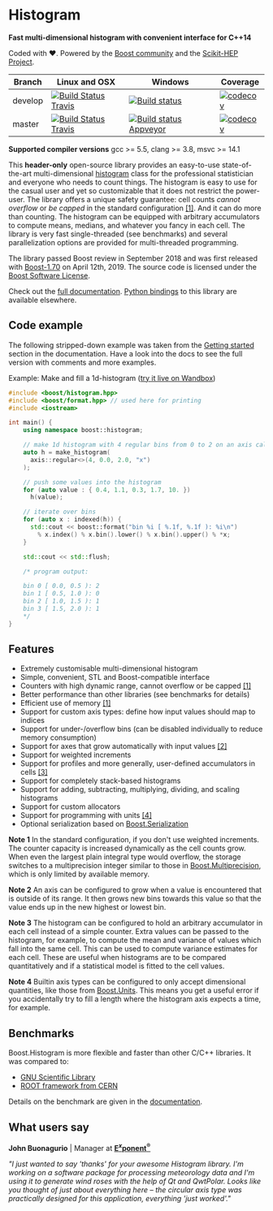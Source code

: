 # Histogram

**Fast multi-dimensional histogram with convenient interface for C++14**

Coded with ❤. Powered by the [Boost community](https://www.boost.org) and the [Scikit-HEP Project](http://scikit-hep.org).

Branch  | Linux and OSX | Windows | Coverage
------- | ------------- |-------- | --------
develop | [![Build Status Travis](https://travis-ci.com/HDembinski/histogram.svg?branch=develop)](https://travis-ci.com/HDembinski/histogram?branch=develop) | [![Build status](https://ci.appveyor.com/api/projects/status/400lx25l3jdpk96b/branch/develop?svg=true)](https://ci.appveyor.com/project/HDembinski/histogram/branch/develop) | [![codecov](https://codecov.io/gh/HDembinski/histogram/branch/develop/graph/badge.svg)](https://codecov.io/gh/HDembinski/histogram/branch/develop)
master  | [![Build Status Travis](https://travis-ci.com/HDembinski/histogram.svg?branch=master)](https://travis-ci.com/HDembinski/histogram?branch=master) | [![Build status Appveyor](https://ci.appveyor.com/api/projects/status/400lx25l3jdpk96b/branch/master?svg=true)](https://ci.appveyor.com/project/HDembinski/histogram/branch/master) | [![codecov](https://codecov.io/gh/HDembinski/histogram/branch/master/graph/badge.svg)](https://codecov.io/gh/HDembinski/histogram/branch/master)

**Supported compiler versions** gcc >= 5.5, clang >= 3.8, msvc >= 14.1

This **header-only** open-source library provides an easy-to-use state-of-the-art multi-dimensional [histogram](https://en.wikipedia.org/wiki/Histogram) class for the professional statistician and everyone who needs to count things. The histogram is easy to use for the casual user and yet so customizable that it does not restrict the power-user. The library offers a unique safety guarantee: cell counts *cannot overflow* or *be capped* in the standard configuration [[1]](#note1). And it can do more than counting. The histogram can be equipped with arbitrary accumulators to compute means, medians, and whatever you fancy in each cell. The library is very fast single-threaded (see benchmarks) and several parallelization options are provided for multi-threaded programming.

The library passed Boost review in September 2018 and was first released with [Boost-1.70](http://www.boost.org) on April 12th, 2019. The source code is licensed under the [Boost Software License](http://www.boost.org/LICENSE_1_0.txt).

Check out the [full documentation](https://www.boost.org/doc/libs/develop/libs/histogram/doc/html/index.html). [Python bindings](https://github.com/hdembinski/histogram-python) to this library are available elsewhere.

## Code example

The following stripped-down example was taken from the [Getting started](https://www.boost.org/doc/libs/develop/libs/histogram/doc/html/histogram/getting_started.html) section in the documentation. Have a look into the docs to see the full version with comments and more examples.

Example: Make and fill a 1d-histogram ([try it live on Wandbox](https://wandbox.org/permlink/FfVtlXg6fC5b52rn))

```cpp
#include <boost/histogram.hpp>
#include <boost/format.hpp> // used here for printing
#include <iostream>

int main() {
    using namespace boost::histogram;

    // make 1d histogram with 4 regular bins from 0 to 2 on an axis called "x"
    auto h = make_histogram(
      axis::regular<>(4, 0.0, 2.0, "x")
    );

    // push some values into the histogram
    for (auto value : { 0.4, 1.1, 0.3, 1.7, 10. })
      h(value);

    // iterate over bins
    for (auto x : indexed(h)) {
      std::cout << boost::format("bin %i [ %.1f, %.1f ): %i\n")
        % x.index() % x.bin().lower() % x.bin().upper() % *x;
    }

    std::cout << std::flush;

    /* program output:

    bin 0 [ 0.0, 0.5 ): 2
    bin 1 [ 0.5, 1.0 ): 0
    bin 2 [ 1.0, 1.5 ): 1
    bin 3 [ 1.5, 2.0 ): 1
    */
}
```

## Features

* Extremely customisable multi-dimensional histogram
* Simple, convenient, STL and Boost-compatible interface
* Counters with high dynamic range, cannot overflow or be capped [[1]](#note1)
* Better performance than other libraries (see benchmarks for details)
* Efficient use of memory [[1]](#note1)
* Support for custom axis types: define how input values should map to indices
* Support for under-/overflow bins (can be disabled individually to reduce memory consumption)
* Support for axes that grow automatically with input values [[2]](#note1)
* Support for weighted increments
* Support for profiles and more generally, user-defined accumulators in cells [[3]](#note3)
* Support for completely stack-based histograms
* Support for adding, subtracting, multiplying, dividing, and scaling histograms
* Support for custom allocators
* Support for programming with units [[4]](#note4)
* Optional serialization based on [Boost.Serialization](https://www.boost.org/doc/libs/release/libs/serialization/)

<b id="note1">Note 1</b> In the standard configuration, if you don't use weighted increments. The counter capacity is increased dynamically as the cell counts grow. When even the largest plain integral type would overflow, the storage switches to a multiprecision integer similar to those in [Boost.Multiprecision](https://www.boost.org/doc/libs/release/libs/multiprecision/), which is only limited by available memory.

<b id="note2">Note 2</b> An axis can be configured to grow when a value is encountered that is outside of its range. It then grows new bins towards this value so that the value ends up in the new highest or lowest bin.

<b id="note3">Note 3</b> The histogram can be configured to hold an arbitrary accumulator in each cell instead of a simple counter. Extra values can be passed to the histogram, for example, to compute the mean and variance of values which fall into the same cell. This can be used to compute variance estimates for each cell. These are useful when histograms are to be compared quantitatively and if a statistical model is fitted to the cell values.

<b id="note4">Note 4</b> Builtin axis types can be configured to only accept dimensional quantities, like those from [Boost.Units](https://www.boost.org/doc/libs/release/libs/units/). This means you get a useful error if you accidentally try to fill a length where the histogram axis expects a time, for example.

## Benchmarks

Boost.Histogram is more flexible and faster than other C/C++ libraries. It was compared to:
 - [GNU Scientific Library](https://www.gnu.org/software/gsl)
 - [ROOT framework from CERN](https://root.cern.ch)

Details on the benchmark are given in the [documentation](https://www.boost.org/doc/libs/develop/libs/histogram/doc/html/histogram/benchmarks.html).

## What users say

**John Buonagurio** | Manager at [**E<sup><i>x</i></sup>ponent<sup>&reg;</sup>**](www.exponent.com)

*"I just wanted to say 'thanks' for your awesome Histogram library. I'm working on a software package for processing meteorology data and I'm using it to generate wind roses with the help of Qt and QwtPolar. Looks like you thought of just about everything here &ndash; the circular axis type was practically designed for this application, everything 'just worked'."*
